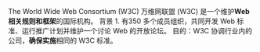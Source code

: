 The World Wide Web Consortium (W3C)
万维网联盟 (W3C) 是一个维护**Web相关规则和框架**的国际机构。
背景
	1. 有350 多个成员组织，共同开发 Web 标准、运行推广计划并维护一个讨论 Web 的开放论坛。 
目的：W3C 协调行业内的公司，**确保实施**相同的 W3C 标准。